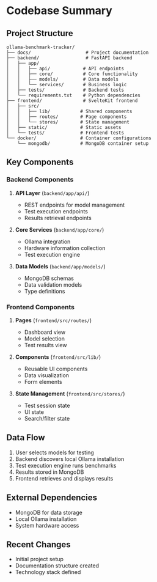 # Codebase Summary

## Project Structure

```
ollama-benchmark-tracker/
├── docs/                    # Project documentation
├── backend/                 # FastAPI backend
│   ├── app/
│   │   ├── api/            # API endpoints
│   │   ├── core/           # Core functionality
│   │   ├── models/         # Data models
│   │   └── services/       # Business logic
│   ├── tests/              # Backend tests
│   └── requirements.txt    # Python dependencies
├── frontend/               # SvelteKit frontend
│   ├── src/
│   │   ├── lib/           # Shared components
│   │   ├── routes/        # Page components
│   │   └── stores/        # State management
│   ├── static/            # Static assets
│   └── tests/             # Frontend tests
└── docker/                # Container configurations
    └── mongodb/           # MongoDB container setup
```

## Key Components

### Backend Components
1. **API Layer** (`backend/app/api/`)
   - REST endpoints for model management
   - Test execution endpoints
   - Results retrieval endpoints

2. **Core Services** (`backend/app/core/`)
   - Ollama integration
   - Hardware information collection
   - Test execution engine

3. **Data Models** (`backend/app/models/`)
   - MongoDB schemas
   - Data validation models
   - Type definitions

### Frontend Components
1. **Pages** (`frontend/src/routes/`)
   - Dashboard view
   - Model selection
   - Test results view

2. **Components** (`frontend/src/lib/`)
   - Reusable UI components
   - Data visualization
   - Form elements

3. **State Management** (`frontend/src/stores/`)
   - Test session state
   - UI state
   - Search/filter state

## Data Flow
1. User selects models for testing
2. Backend discovers local Ollama installation
3. Test execution engine runs benchmarks
4. Results stored in MongoDB
5. Frontend retrieves and displays results

## External Dependencies
- MongoDB for data storage
- Local Ollama installation
- System hardware access

## Recent Changes
- Initial project setup
- Documentation structure created
- Technology stack defined

